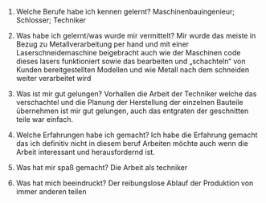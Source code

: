 1. Welche Berufe habe ich kennen gelernt?
Maschinenbauingenieur; Schlosser; Techniker

2. Was habe ich gelernt/was wurde mir vermittelt?
Mir wurde das meiste in Bezug zu Metallverarbeitung per hand und mit einer Laserschneidemaschine beigebracht auch wie der Maschinen code dieses lasers funktioniert sowie das bearbeiten und „schachteln“ von Kunden bereitgestellten Modellen und wie Metall nach dem schneiden weiter verarbeitet wird 

3. Was ist mir gut gelungen?
Vorhallen die Arbeit der Techniker welche das verschachtel und die Planung der Herstellung der einzelnen Bauteile übernehmen ist mir gut gelungen, auch das entgraten der geschnitten teile war einfach.

4. Welche Erfahrungen habe ich gemacht?
Ich habe die Erfahrung gemacht das ich definitiv nicht in diesem beruf Arbeiten möchte auch wenn die Arbeit interessant und herausfordernd ist. 


5. Was hat mir spaß gemacht?
Die Arbeit als techniker

6. Was hat mich beeindruckt?
Der reibungslose Ablauf der Produktion von immer anderen teilen

